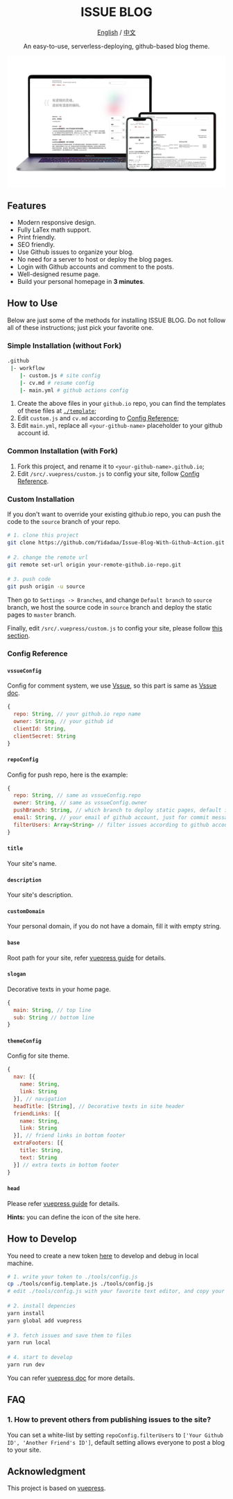 <h1 align="center">ISSUE BLOG</h1>

<div align="center">

[English](./README.md) / [中文](./README-zh.md)

An easy-to-use, serverless-deploying, github-based blog theme.
</div>


<img align="center" src="./img/screenshot.jpg" alt="screenshot"/>

## Features
- Modern responsive design.
- Fully LaTex math support.
- Print friendly.
- SEO friendly.
- Use Github issues to organize your blog.
- No need for a server to host or deploy the blog pages.
- Login with Github accounts and comment to the posts.
- Well-designed resume page.
- Build your personal homepage in **3 minutes**.

## How to Use
Below are just some of the methods for installing ISSUE BLOG. Do not follow all of these instructions; just pick your favorite one.

### Simple Installation (without Fork)
``` bash
.github
 |- workflow
    |- custom.js # site config
    |- cv.md # resume config
    |- main.yml # github actions config
```
1. Create the above files in your `github.io` repo, you can find the templates of these files at [`./template`](./template);
2. Edit `custom.js` and `cv.md` according to [Config Reference](#config-reference);
3. Edit `main.yml`, replace all `<your-github-name>` placeholder to your github account id.

### Common Installation (with Fork)
1. Fork this project, and rename it to `<your-github-name>.github.io`;
2. Edit `/src/.vuepress/custom.js` to config your site, follow [Config Reference](#config-reference).

### Custom Installation
If you don't want to override your existing github.io repo, you can push the code to the `source` branch of your repo.
```bash
# 1. clone this project
git clone https://github.com/Yidadaa/Issue-Blog-With-Github-Action.git

# 2. change the remote url
git remote set-url origin your-remote-github.io-repo.git

# 3. push code
git push origin -u source
```
Then go to `Settings -> Branches`, and change `Default branch` to `source` branch, we host the source code in `source` branch and deploy the static pages to `master` branch.

Finally, edit `/src/.vuepress/custom.js` to config your site, please follow [this section](#config-reference).

### Config Reference
#### `vssueConfig`
Config for comment system, we use [Vssue](https://vssue.js.org), so this part is same as [Vssue doc](https://vssue.js.org/guide/github.html).
```js
{
  repo: String, // your github.io repo name
  owner: String, // your github id
  clientId: String,
  clientSecret: String
}
```

#### `repoConfig`
Config for push repo, here is the example:
```js
{
  repo: String, // same as vssueConfig.repo
  owner: String, // same as vssueConfig.owner
  pushBranch: String, // which branch to deploy static pages, default is 'master'
  email: String, // your email of github account, just for commit message
  filterUsers: Array<String> // filter issues according to github account ids
}
```

#### `title`
Your site's name.

#### `description`
Your site's description.

#### `customDomain`
Your personal domain, if you do not have a domain, fill it with empty string.

#### `base`
Root path for your site, refer [vuepress guide](https://vuepress.vuejs.org/config/#base) for details.

#### `slogan`
Decorative texts in your home page.
```js
{
  main: String, // top line
  sub: String // bottom line
}
```

#### `themeConfig`
Config for site theme.
```js
{
  nav: [{
    name: String,
    link: String
  }], // navigation
  headTitle: [String], // Decorative texts in site header
  friendLinks: [{
    name: String,
    link: String
  }], // friend links in bottom footer
  extraFooters: [{
    title: String,
    text: String
  }] // extra texts in bottom footer
}
```

#### `head`
Please refer [vuepress guide](https://vuepress.vuejs.org/config/#head) for details.

**Hints:** you can define the icon of the site here.

## How to Develop
You need to create a new token [here](https://github.com/settings/tokens) to develop and debug in local machine.

```bash
# 1. write your token to ./tools/config.js
cp ./tools/config.template.js ./tools/config.js
# edit ./tools/config.js with your favorite text editor, and copy your token to the file

# 2. install depencies
yarn install
yarn global add vuepress

# 3. fetch issues and save them to files
yarn run local

# 4. start to develop
yarn run dev
```
You can refer [vuepress doc](https://vuepress.vuejs.org/) for more details.

## FAQ
### 1. How to prevent others from publishing issues to the site?
You can set a white-list by setting `repoConfig.filterUsers` to `['Your Github ID', 'Another Friend's ID']`, default setting allows everyone to post a blog to your site.

## Acknowledgment
This project is based on [vuepress](https://vuepress.vuejs.org/).
